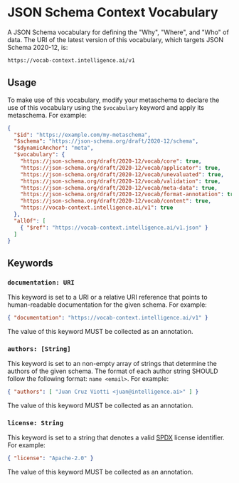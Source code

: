 JSON Schema Context Vocabulary
==============================

A JSON Schema vocabulary for defining the "Why", "Where", and "Who" of data.
The URI of the latest version of this vocabulary, which targets JSON Schema
2020-12, is:

```sh
https://vocab-context.intelligence.ai/v1
```

Usage
-----

To make use of this vocabulary, modify your metaschema to declare the use of
this vocabulary using the `$vocabulary` keyword and apply its metaschema. For
example:

```json
{
  "$id": "https://example.com/my-metaschema",
  "$schema": "https://json-schema.org/draft/2020-12/schema",
  "$dynamicAnchor": "meta",
  "$vocabulary": {
    "https://json-schema.org/draft/2020-12/vocab/core": true,
    "https://json-schema.org/draft/2020-12/vocab/applicator": true,
    "https://json-schema.org/draft/2020-12/vocab/unevaluated": true,
    "https://json-schema.org/draft/2020-12/vocab/validation": true,
    "https://json-schema.org/draft/2020-12/vocab/meta-data": true,
    "https://json-schema.org/draft/2020-12/vocab/format-annotation": true,
    "https://json-schema.org/draft/2020-12/vocab/content": true,
    "https://vocab-context.intelligence.ai/v1": true
  },
  "allOf": [
    { "$ref": "https://vocab-context.intelligence.ai/v1.json" }
  ]
}
```

Keywords
--------

### `documentation: URI`

This keyword is set to a URI or a relative URI reference that points to
human-readable documentation for the given schema. For example:

```json
{ "documentation": "https://vocab-context.intelligence.ai/v1" }
```

The value of this keyword MUST be collected as an annotation.

### `authors: [String]`

This keyword is set to an non-empty array of strings that determine the authors
of the given schema. The format of each author string SHOULD follow the
following format: `name <email>`. For example:

```json
{ "authors": [ "Juan Cruz Viotti <juan@intelligence.ai>" ] }
```

The value of this keyword MUST be collected as an annotation.

### `license: String`

This keyword is set to a string that denotes a valid
[SPDX](https://spdx.org/licenses/) license identifier. For example:

```json
{ "license": "Apache-2.0" }
```

The value of this keyword MUST be collected as an annotation.
